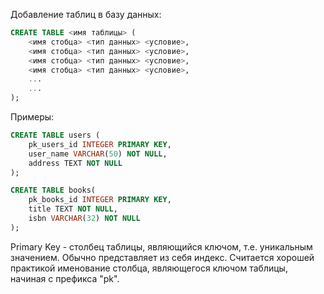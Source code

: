 Добавление таблиц в базу данных:
```sql
CREATE TABLE <имя таблицы> (
	<имя стобца> <тип данных> <условие>,
	<имя стобца> <тип данных> <условие>,
	<имя стобца> <тип данных> <условие>,
	<имя стобца> <тип данных> <условие>,
	...
	...
);
```

Примеры:
```sql
CREATE TABLE users (
	pk_users_id INTEGER PRIMARY KEY,
	user_name VARCHAR(50) NOT NULL,
	address TEXT NOT NULL
);

CREATE TABLE books(
	pk_books_id INTEGER PRIMARY KEY,
	title TEXT NOT NULL,
	isbn VARCHAR(32) NOT NULL
);
```

Primary Key - столбец таблицы, являющийся ключом, т.е. уникальным значением. Обычно представляет из себя индекс.
Считается хорошей практикой именование столбца, являющегося ключом таблицы, начиная с префикса "pk".